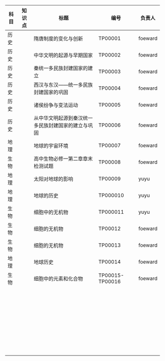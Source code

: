 | 科目 | 知识点 | 标题                                               | 编号    | 负责人  |
| ---- | ------ | -------------------------------------------------- | ------- | ------- |
| 历史 |        | 隋唐制度的变化与创新                               | TP00001 | foeward |
| 历史 |        | 中华文明的起源与早期国家                           | TP00002 | foeward |
| 历史 |        | 秦统一多民族封建国家的建立                         | TP00003 | foeward |
| 历史 |        | 西汉与东汉——统一多民族封建国家的巩固               | TP00004 | foeward |
| 历史 |        | 诸侯纷争与变法运动                                 | TP00005 | foeward |
| 历史 |        | 从中华文明起源到秦汉统一多民族封建国家的建立与巩固 | TP00006 | foeward |
| 地理 |        | 地球的宇宙环境                                     | TP00007 | foeward |
| 生物 |        | 高中生物必修一第二章章末检测试题                   | TP00008 | foeward |
| 地理 |        | 太阳对地球的影响                                   | TP00009  | yuyu   |
| 地理 |        | 地球的历史                                         | TP000010 | yuyu   |
| 生物 |        | 细胞中的无机物                                     | TP000011 | yuyu   |
| 生物 |        | 细胞的无机物                                       | TP00012 | foeward |
| 生物 |        | 细胞的无机物                                       | TP00013 | foeward |
| 地理 |        | 地球历史                                           | TP00014 | foeward |
| 生物 |        | 细胞中的元素和化合物                               | TP00015-TP00016 | foeward |
|  |        |                                                    |  |         |
|      |        |                                                    |                 |         |
|      |        |                                                    |                 |         |
|      |        |                                                    |                 |         |
|      |        |                                                    |                 |         |
|      |        |                                                    |                 |         |
|      |        |                                                    |                 |         |
|      |        |                                                    |                 |         |
|      |        |                                                    |                 |         |
|      |        |                                                    |                 |         |
|      |        |                                                    |                 |         |
|      |        |                                                    |                 |         |
|      |        |                                                    |                 |         |
|      |        |                                                    |                 |         |
|      |        |                                                    |                 |         |
|      |        |                                                    |                 |         |
|      |        |                                                    |                 |         |
|      |        |                                                    |                 |         |
|      |        |                                                    |                 |         |
|      |        |                                                    |                 |         |
|      |        |                                                    |                 |         |
|      |        |                                                    |                 |         |
|      |        |                                                    |                 |         |
|      |        |                                                    |                 |         |
|      |        |                                                    |                 |         |
|      |        |                                                    |                 |         |
|      |        |                                                    |                 |         |
|      |        |                                                    |                 |         |
|      |        |                                                    |                 |         |
|      |        |                                                    |                 |         |
|      |        |                                                    |                 |         |
|      |        |                                                    |                 |         |
|      |        |                                                    |                 |         |
|      |        |                                                    |                 |         |
|      |        |                                                    |                 |         |
|      |        |                                                    |                 |         |
|      |        |                                                    |                 |         |
